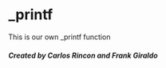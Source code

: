 # _printf
This is our own _printf function 
##### Created by **_Carlos Rincon_** and **_Frank Giraldo_** 
